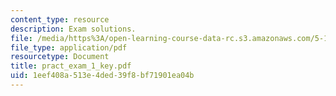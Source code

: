 ```yaml
---
content_type: resource
description: Exam solutions.
file: /media/https%3A/open-learning-course-data-rc.s3.amazonaws.com/5-13-organic-chemistry-ii-fall-2006/1eef408a513e4ded39f8bf71901ea04b_pract_exam_1_key.pdf
file_type: application/pdf
resourcetype: Document
title: pract_exam_1_key.pdf
uid: 1eef408a-513e-4ded-39f8-bf71901ea04b
---
```

